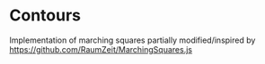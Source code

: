 # Contours
Implementation of marching squares partially modified/inspired by https://github.com/RaumZeit/MarchingSquares.js
